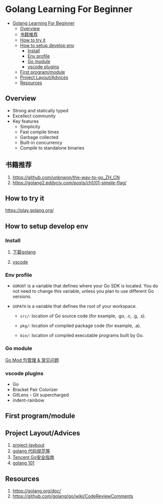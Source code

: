 # Golang Learning For Beginner

- [Golang Learning For Beginner](#golang-learning-for-beginner)
  - [Overview](#overview)
  - [书籍推荐](#书籍推荐)
  - [How to try it](#how-to-try-it)
  - [How to setup develop env](#how-to-setup-develop-env)
    - [Install](#install)
    - [Env profile](#env-profile)
    - [Go module](#go-module)
    - [vscode plugins](#vscode-plugins)
  - [First program/module](#first-programmodule)
  - [Project Layout/Advices](#project-layoutadvices)
  - [Resources](#resources)
  
## Overview
* Strong and statically typed
* Excellect community
* Key features
  * Simplicity
  * Fast compile times
  * Garbage collected
  * Built-in concurrency
  * Compile to standalone binaries
 
 
## 书籍推荐
1. https://github.com/unknwon/the-way-to-go_ZH_CN
2. https://golang2.eddycjy.com/posts/ch1/01-simple-flag/


## How to try it

https://play.golang.org/

## How to setup develop env

### Install

1. [下载golang](https://golang.org/dl/)

2. [vscode](https://code.visualstudio.com/)

### Env profile

* `GOROOT` is a variable that defines where your Go SDK is located. You do not need to change this variable, unless you plan to use different Go versions.

* `GOPATH` is a variable that defines the root of your workspace.

    * `src/`: location of Go source code (for example, .go, .c, .g, .s).

    * `pkg/`: location of compiled package code (for example, .a).
  
    * `bin/`: location of compiled executable programs built by Go.

### Go module

[Go Mod 包管理 & 常见问题](https://colynn.github.io/2019-08-15-introducing_go_mod/)

### vscode plugins
* Go
* Bracket Pair Colorizer
* GitLens - Git supercharged
* indent-rainbow


## First program/module


## Project Layout/Advices

1. [project-laybout](https://github.com/golang-standards/project-layout)
2. [golang 代码规范等](https://colynn.github.io/2020-03-29-golang-101/)
3. [Tencent Go安全指南](https://github.com/Tencent/secguide/blob/main/Go%E5%AE%89%E5%85%A8%E6%8C%87%E5%8D%97.md)
4. [golang 101](https://go101.org/article/101.html)

## Resources

1. https://golang.org/doc/
2. https://github.com/golang/go/wiki/CodeReviewComments
